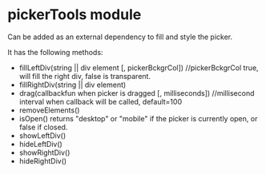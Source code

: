 pickerTools module
==================

Can be added as an external dependency to fill and style the picker.  

It has the following methods:


- fillLeftDiv(string || div element  [, pickerBckgrCol])  //pickerBckgrCol true,  will fill the right div,  false is transparent.
- fillRightDiv(string || div element)
- drag(callbackfun when picker is dragged [, milliseconds]) //millisecond interval when callback will be called,  default=100
- removeElements()
- isOpen() returns "desktop" or "mobile" if the picker is currently open,  or false if closed.
- showLeftDiv()
- hideLeftDiv()
- showRightDiv()
- hideRightDiv()



  